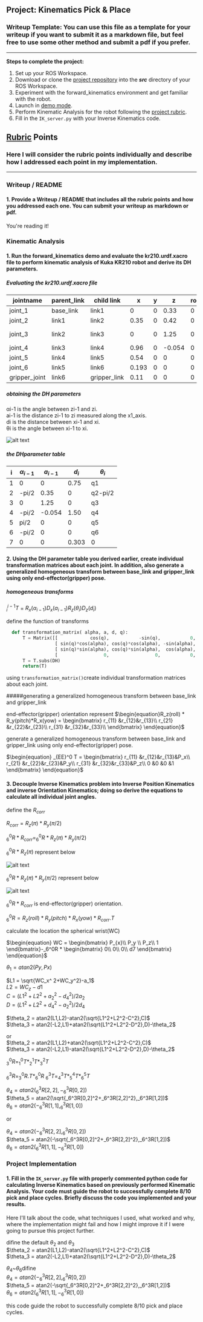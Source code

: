 ## Project: Kinematics Pick & Place
### Writeup Template: You can use this file as a template for your writeup if you want to submit it as a markdown file, but feel free to use some other method and submit a pdf if you prefer.

---


**Steps to complete the project:**  


1. Set up your ROS Workspace.
2. Download or clone the [project repository](https://github.com/udacity/RoboND-Kinematics-Project) into the ***src*** directory of your ROS Workspace.  
3. Experiment with the forward_kinematics environment and get familiar with the robot.
4. Launch in [demo mode](https://classroom.udacity.com/nanodegrees/nd209/parts/7b2fd2d7-e181-401e-977a-6158c77bf816/modules/8855de3f-2897-46c3-a805-628b5ecf045b/lessons/91d017b1-4493-4522-ad52-04a74a01094c/concepts/ae64bb91-e8c4-44c9-adbe-798e8f688193).
5. Perform Kinematic Analysis for the robot following the [project rubric](https://review.udacity.com/#!/rubrics/972/view).
6. Fill in the `IK_server.py` with your Inverse Kinematics code.


[//]: # (Image References)

[image1]: ./misc_images/joint3.png
[image2]: ./misc_images/z_pi.png
[image3]: ./misc_images/x_pi2.png

## [Rubric](https://review.udacity.com/#!/rubrics/972/view) Points
### Here I will consider the rubric points individually and describe how I addressed each point in my implementation.  

---
### Writeup / README

#### 1. Provide a Writeup / README that includes all the rubric points and how you addressed each one.  You can submit your writeup as markdown or pdf.  

You're reading it!

### Kinematic Analysis
#### 1. Run the forward_kinematics demo and evaluate the kr210.urdf.xacro file to perform kinematic analysis of Kuka KR210 robot and derive its DH parameters.

##### Evaluating the kr210.urdf.xacro file  



jointname | parent_link | child link  | x | y | z | roll | pitch | yow |  min | max |
--- | --- | --- | --- |--- | --- | --- | --- | ---| --- | ---   
joint_1 | base_link| link1 | 0 | 0 | 0.33 | 0 | 0 | 0 | -185 | 185
joint_2 | link1 | link2 | 0.35 | 0 | 0.42 | 0 | 0 | 0 | -45 | 85
joint_3 | link2 | link3 | 0 | 0 | 1.25 | 0 | 0 | 0 | -210 | 155-98
joint_4 | link3 | link4 | 0.96 | 0 | -0.054 |  0 | 0 | 0 | -350 | 350
joint_5 | link4 | link5 | 0.54 | 0 | 0 | 0 | 0 | 0 | -125 | 125
joint_6 | link5 | link6 | 0.193 | 0 | 0 | 0 | 0 | 0 | -350 | 350
gripper_joint| link6 | gripper_link| 0.11| 0 | 0 | 0 |  0 | 0 | |

##### obtaining the DH parameters

αi-1 is the angle between zi-1 and zi.  
ai-1 is the distance zi-1 to zi measured along the x1_axis.  
di is the distance between xi-1 and xi.  
θi is the angle between xi-1 to xi.  

![alt text][image1]

##### the DHparameter table

i | $\alpha_{i-1}$| $a_{i-1}$ | $d_i$ | $\theta_i$
--- | --- | --- | ---|---
1 | 0     | 0      | 0.75 | q1
2 | -pi/2 | 0.35   | 0    | q2-pi/2
3 |  0    | 1.25   | 0    | q3
4 | -pi/2 | -0.054 | 1.50 | q4
5 |  pi/2 | 0      | 0    | q5
6 | -pi/2 | 0      | 0    | q6
7 | 0     | 0      | 0.303| 0

#### 2. Using the DH parameter table you derived earlier, create individual transformation matrices about each joint. In addition, also generate a generalized homogeneous transform between base_link and gripper_link using only end-effector(gripper) pose.

 ##### homogeneous transforms

 $_{i}^{i-1}T$ = $R_x(α_{i-1}) D_x(a_{i-1}) R_z(θ_{i}) D_z(d_{i})$

define the function of transforms

```python
  def transformation_matrix( alpha, a, d, q):
      T = Matrix([[            cos(q),           -sin(q),           0,             a],
                  [ sin(q)*cos(alpha), cos(q)*cos(alpha), -sin(alpha), -sin(alpha)*d],
                  [ sin(q)*sin(alpha), cos(q)*sin(alpha),  cos(alpha),  cos(alpha)*d],
                  [                 0,                 0,           0,             1]])
      T = T.subs(DH)
      return(T)
```
using ```transformation_matrix()```create individual transformation matrices about each joint.

#####generating a generalized homogeneous transform between base_link and gripper_link


 end-effector(gripper) orientation represent $\begin{equation}R_z(roll) * R_y(pitch)*R_x(yow) =   
 \begin{bmatrix}
  r_{11} &r_{12}&r_{13}\\
  r_{21} &r_{22}&r_{23}\\
  r_{31} &r_{32}&r_{33}\\
  \end{bmatrix}
  \end{equation}$

  generate a generalized homogeneous transform between base_link and gripper_link using only end-effector(gripper) pose.


 $\begin{equation}
_{EE}^0 T =
 \begin{bmatrix}
 r_{11} &r_{12}&r_{13}&P_x\\
 r_{21} &r_{22}&r_{23}&P_y\\
 r_{31} &r_{32}&r_{33}&P_z\\
 0      &0     &0     &1
 \end{bmatrix}
 \end{equation}$


#### 3. Decouple Inverse Kinematics problem into Inverse Position Kinematics and inverse Orientation Kinematics; doing so derive the equations to calculate all individual joint angles.


define the $R_{corr}$

$R_{corr} = R_z(\pi) * R_y(\pi/2)$

$_6^0R * R_{corr}=_6^0R * R_z(\pi) * R_y(\pi/2)$

$_6^0R * R_z(\pi)$ represent below

![alt text][image2]

$_6^0R * R_z(\pi)*R_y(\pi/2)$ represent below

![alt text][image3]

 $_6^0R *R_{corr}$ is end-effector(gripper) orientation.

 $_6^0R = R_z(roll) * R_y(pitch)*R_x(yow)*R_{corr}.T$

calculate the location the spherical wrist(WC)

$\begin{equation}
WC = \begin{bmatrix}
P_{x}\\
P_y \\
P_z\\
1
\end{bmatrix}-_6^0R *
\begin{bmatrix}
0\\
0\\
0\\
d7
\end{bmatrix}
\end{equation}$

$\theta_1 = atan2(Py,Px)$

$L1 = \sqrt{WC_x^ 2+WC_y^2}-a_1$  
$L2 = WC_z-d1$  
$C = (L1^2 + L2^2 + a_2^2 - d_4^2 )/2a_2$  
$D = (L1^2 + L2^2 + d_4^2 - a_2^2 )/2d_4$  

$\theta_2 = atan2(L1,L2)-atan2(\sqrt{L1^2+L2^2-C^2},C)$  
$\theta_3 = atan2(-L2,L1)+atan2(\sqrt{L1^2+L2^2-D^2},D)-\theta_2$

or  
$\theta_2 = atan2(L1,L2)+atan2(\sqrt{L1^2+L2^2-C^2},C)$  
$\theta_3 = atan2(-L2,L1)-atan2(\sqrt{L1^2+L2^2-D^2},D)-\theta_2$


$_3^0R = _1^0T * _2^1T * _3^2T$  

$_6^3R = _3^0R.T * _6^0R$
$_6^3T = _4^3T * _5^4T * _6^5 T$

$\theta_4 = atan2( _6^3R[2,2],-_6^3R[0,2])$  
$\theta_5 = atan2(\sqrt{_6^3R[0,2]^2+_6^3R[2,2]^2},_6^3R[1,2])$  
$\theta_6 = atan2(-_6^3R[1,1], _6^3R[1,0])$  

or  

$\theta_4 = atan2(- _6^3R[2,2],_6^3R[0,2])$  
$\theta_5 = atan2(-\sqrt{_6^3R[0,2]^2+_6^3R[2,2]^2},_6^3R[1,2])$  
$\theta_6 = atan2(_6^3R[1,1], -_6^3R[1,0])$



### Project Implementation

#### 1. Fill in the `IK_server.py` file with properly commented python code for calculating Inverse Kinematics based on previously performed Kinematic Analysis. Your code must guide the robot to successfully complete 8/10 pick and place cycles. Briefly discuss the code you implemented and your results.


Here I'll talk about the code, what techniques I used, what worked and why, where the implementation might fail and how I might improve it if I were going to pursue this project further.  

difine the default $\theta_2$ and $\theta_3$   
$\theta_2 = atan2(L1,L2)-atan2(\sqrt{L1^2+L2^2-C^2},C)$  
$\theta_3 = atan2(-L2,L1)+atan2(\sqrt{L1^2+L2^2-D^2},D)-\theta_2$



$\theta_4$~$\theta_6$difine  
$\theta_4 = atan2(- _6^3R[2,2],_6^3R[0,2])$  
$\theta_5 = atan2(-\sqrt{_6^3R[0,2]^2+_6^3R[2,2]^2},_6^3R[1,2])$  
$\theta_6 = atan2(_6^3R[1,1], -_6^3R[1,0])$

this code guide the robot to successfully complete 8/10 pick and place cycles.
